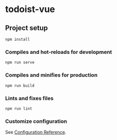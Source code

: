 # todoist-vue 

## Project setup
``` 
npm install  
```

### Compiles and hot-reloads for development
```
npm run serve
```

### Compiles and minifies for production
``` 
npm run build
```

### Lints and fixes files 
```
npm run lint
```

### Customize configuration
See [Configuration Reference](https://cli.vuejs.org/config/).
